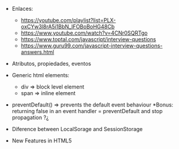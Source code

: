 - Enlaces:
  - https://youtube.com/playlist?list=PLX-oxCYw3l8rA5i1BbN_IFOBoBoHG48Cb
  - https://www.youtube.com/watch?v=4CNr0SQRTgo
  - https://www.toptal.com/javascript/interview-questions
  - https://www.guru99.com/javascript-interview-questions-answers.html

- Atributos, propiedades, eventos


- Generic html elements:
  - div => block level element
  - span => inline element


- preventDefault() => prevents the default event behaviour
*Bonus: returning false in an event handler = preventDefault and stop propagation ?¿

- Diference between LocalSorage and SessionStorage


- New Features in HTML5

